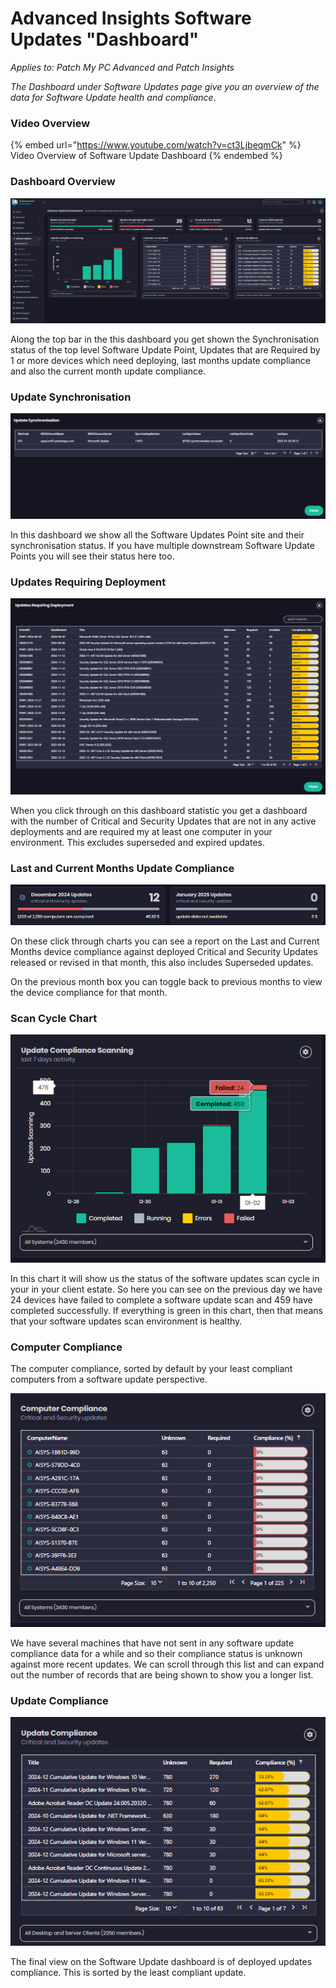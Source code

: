 # Advanced Insights Software Updates "Dashboard"

_Applies to: Patch My PC Advanced and Patch Insights_

_The Dashboard under Software Updates page give you an overview of the data for Software Update health and compliance._

### Video Overview

{% embed url="https://www.youtube.com/watch?v=ct3LjbeqmCk" %}
Video Overview of Software Update Dashboard
{% endembed %}

### Dashboard Overview

![](/_images/image-(292).png)

Along the top bar in the this dashboard you get shown the Synchronisation status of the top level Software Update Point, Updates that are Required by 1 or more devices which need deploying, last months update compliance and also the current month update compliance.

### Update Synchronisation

![](/_images/image-(293).png)

In this dashboard we show all the Software Updates Point site and their synchronisation status. If you have multiple downstream Software Update Points you will see their status here too.

### Updates Requiring Deployment

![](/_images/image-(294).png)

When you click through on this dashboard statistic you get a dashboard with the number of Critical and Security Updates that are not in any active deployments and are required my at least one computer in your environment. This excludes superseded and expired updates.

### Last and Current Months Update Compliance

![](/_images/image-(295).png)

On these click through charts you can see a report on the Last and Current Months device compliance against deployed Critical and Security Updates released or revised in that month, this also includes Superseded updates.

On the previous month box you can toggle back to previous months to view the device compliance for that month.

### Scan Cycle Chart

![](/_images/image-(297).png)

In this chart it will show us the status of the software updates scan cycle in your in your client estate. So here you can see on the previous day we have 24 devices have failed to complete a software update scan and 459 have completed successfully. If everything is green in this chart, then that means that your software updates scan environment is healthy.

### Computer Compliance

The computer compliance, sorted by default by your least compliant computers from a software update perspective.

![](/_images/image-(298).png)

We have several machines that have not sent in any software update compliance data for a while and so their compliance status is unknown against more recent updates. We can scroll through this list and can expand out the number of records that are being shown to show you a longer list.

### Update Compliance

![](/_images/image-(301).png)

The final view on the Software Update dashboard is of deployed updates compliance. This is sorted by the least compliant update.